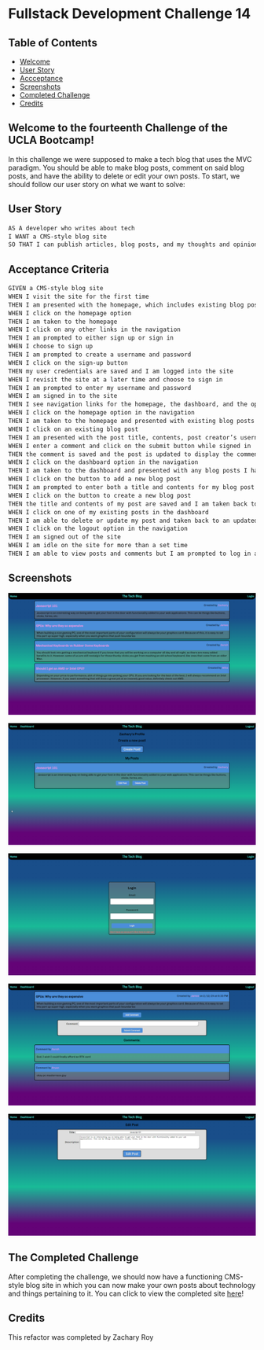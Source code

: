 # Fullstack Development Challenge 14

## Table of Contents

- [Welcome](#welcome-to-the-fourteenth-challenge-of-the-ucla-bootcamp)
- [User Story](#user-story)
- [Accceptance](#acceptance-criteria)
- [Screenshots](#screenshots)
- [Completed Challenge](#the-completed-challenge)
- [Credits](#credits)

## Welcome to the fourteenth Challenge of the UCLA Bootcamp!

In this challenge we were supposed to make a tech blog that uses the MVC paradigm. You should be able to make blog posts, comment on said blog posts, and have the ability to delete or edit your own posts. To start, we should follow our user story on what we want to solve:

## User Story

```md
AS A developer who writes about tech
I WANT a CMS-style blog site
SO THAT I can publish articles, blog posts, and my thoughts and opinions
```

## Acceptance Criteria

```md
GIVEN a CMS-style blog site
WHEN I visit the site for the first time
THEN I am presented with the homepage, which includes existing blog posts if any have been posted; navigation links for the homepage and the dashboard; and the option to log in
WHEN I click on the homepage option
THEN I am taken to the homepage
WHEN I click on any other links in the navigation
THEN I am prompted to either sign up or sign in
WHEN I choose to sign up
THEN I am prompted to create a username and password
WHEN I click on the sign-up button
THEN my user credentials are saved and I am logged into the site
WHEN I revisit the site at a later time and choose to sign in
THEN I am prompted to enter my username and password
WHEN I am signed in to the site
THEN I see navigation links for the homepage, the dashboard, and the option to log out
WHEN I click on the homepage option in the navigation
THEN I am taken to the homepage and presented with existing blog posts that include the post title and the date created
WHEN I click on an existing blog post
THEN I am presented with the post title, contents, post creator’s username, and date created for that post and have the option to leave a comment
WHEN I enter a comment and click on the submit button while signed in
THEN the comment is saved and the post is updated to display the comment, the comment creator’s username, and the date created
WHEN I click on the dashboard option in the navigation
THEN I am taken to the dashboard and presented with any blog posts I have already created and the option to add a new blog post
WHEN I click on the button to add a new blog post
THEN I am prompted to enter both a title and contents for my blog post
WHEN I click on the button to create a new blog post
THEN the title and contents of my post are saved and I am taken back to an updated dashboard with my new blog post
WHEN I click on one of my existing posts in the dashboard
THEN I am able to delete or update my post and taken back to an updated dashboard
WHEN I click on the logout option in the navigation
THEN I am signed out of the site
WHEN I am idle on the site for more than a set time
THEN I am able to view posts and comments but I am prompted to log in again before I can add, update, or delete posts
```

## Screenshots

![alt text](./public/images/homepage.png "The Tech Blog Homepage")

![alt text](./public/images/dashboard.png "Dashboard")

![alt text](./public/images/login.png "Login") 

![alt text](./public/images/post.png "Post Window") 

![alt text](./public/images/edit-post.png "Editing Post") 

## The Completed Challenge

After completing the challenge, we should now have a functioning CMS-style blog site in which you can now make your own posts about technology and things pertaining to it. You can click to view the completed site [here](https://falafelrapper.github.io/work-day-planner/)!

## Credits
This refactor was completed by Zachary Roy